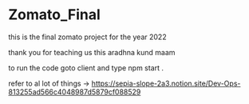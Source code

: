 # Zomato_Final

this is the final zomato project for the year 2022 

thank you for teaching us this aradhna kund maam 

to run the code goto client and type npm start . 


refer to al lot of things -> https://sepia-slope-2a3.notion.site/Dev-Ops-813255ad566c4048987d5879cf088529
